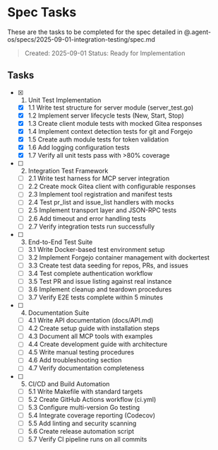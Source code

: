 # Spec Tasks

These are the tasks to be completed for the spec detailed in @.agent-os/specs/2025-09-01-integration-testing/spec.md

> Created: 2025-09-01
> Status: Ready for Implementation

## Tasks

- [x] 1. Unit Test Implementation
  - [x] 1.1 Write test structure for server module (server_test.go)
  - [x] 1.2 Implement server lifecycle tests (New, Start, Stop)
  - [x] 1.3 Create client module tests with mocked Gitea responses
  - [x] 1.4 Implement context detection tests for git and Forgejo
  - [x] 1.5 Create auth module tests for token validation
  - [x] 1.6 Add logging configuration tests
  - [x] 1.7 Verify all unit tests pass with >80% coverage

- [ ] 2. Integration Test Framework
  - [ ] 2.1 Write test harness for MCP server integration
  - [ ] 2.2 Create mock Gitea client with configurable responses
  - [ ] 2.3 Implement tool registration and manifest tests
  - [ ] 2.4 Test pr_list and issue_list handlers with mocks
  - [ ] 2.5 Implement transport layer and JSON-RPC tests
  - [ ] 2.6 Add timeout and error handling tests
  - [ ] 2.7 Verify integration tests run successfully

- [ ] 3. End-to-End Test Suite
  - [ ] 3.1 Write Docker-based test environment setup
  - [ ] 3.2 Implement Forgejo container management with dockertest
  - [ ] 3.3 Create test data seeding for repos, PRs, and issues
  - [ ] 3.4 Test complete authentication workflow
  - [ ] 3.5 Test PR and issue listing against real instance
  - [ ] 3.6 Implement cleanup and teardown procedures
  - [ ] 3.7 Verify E2E tests complete within 5 minutes

- [ ] 4. Documentation Suite
  - [ ] 4.1 Write API documentation (docs/API.md)
  - [ ] 4.2 Create setup guide with installation steps
  - [ ] 4.3 Document all MCP tools with examples
  - [ ] 4.4 Create development guide with architecture
  - [ ] 4.5 Write manual testing procedures
  - [ ] 4.6 Add troubleshooting section
  - [ ] 4.7 Verify documentation completeness

- [ ] 5. CI/CD and Build Automation
  - [ ] 5.1 Write Makefile with standard targets
  - [ ] 5.2 Create GitHub Actions workflow (ci.yml)
  - [ ] 5.3 Configure multi-version Go testing
  - [ ] 5.4 Integrate coverage reporting (Codecov)
  - [ ] 5.5 Add linting and security scanning
  - [ ] 5.6 Create release automation script
  - [ ] 5.7 Verify CI pipeline runs on all commits